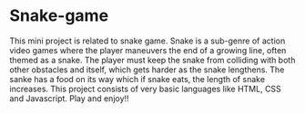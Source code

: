# Snake-game

This mini project is related to snake game. Snake is a sub-genre of action video games where the player maneuvers the end of a growing line, often themed as a snake. The player must keep the snake from colliding with both other obstacles and itself, which gets harder as the snake lengthens. The sanke has a food on its way which if snake eats, the length of snake increases. 
This project consists of very basic languages like HTML, CSS and Javascript. 
Play and enjoy!!

